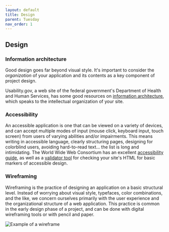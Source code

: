 ```yaml
---
layout: default
title: Design
parent: Tuesday
nav_order: 1
---
```


## Design

### Information architecture

Good design goes far beyond visual style. It's important to consider the _organization_ of your application and its contents as a key component of project design. 

Usability.gov, a web site of the federal government's Department of Health and Human Services, has some good resources on [information architecture](https://www.usability.gov/how-to-and-tools/methods/information-architecture/index.html), which speaks to the intellectual organization of your site.

### Accessibility

An accessible application is one that can be viewed on a variety of devices, and can accept multiple modes of input (mouse click, keyboard input, touch screen) from users of varying abilities and/or impairments. This means writing in accessible language, clearly structuring pages, designing for colorblind users, avoiding hard-to-read text... the list is long and intimidating. The World Wide Web Consortium has an excellent [accessibility guide](https://www.w3.org/WAI/tutorials/page-structure/), as well as a [validator tool](https://validator.w3.org/) for checking your site's HTML for basic markers of accessible design. 

### Wireframing 

Wireframing is the practice of designing an application on a basic structural level. Instead of worrying about visual style, typefaces, color combinations, and the like, we concern ourselves primarily with the user experience and the organizational structure of a web application. This practice is common in the early design phase of a project, and can be done with digital wireframing tools or with pencil and paper.

![Example of a wireframe](https://live.staticflickr.com/2154/5734993652_d4a2ee8778_b.jpg)

